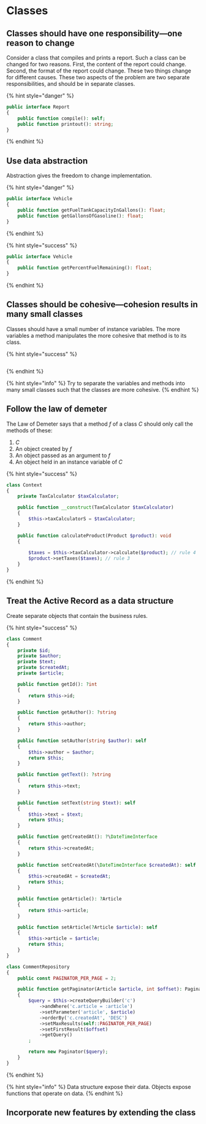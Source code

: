 # Classes

## Classes should have one responsibility—one reason to change

Consider a class that compiles and prints a report. Such a class can be changed for two reasons. First, the content of the report could change. Second, the format of the report could change. These two things change for different causes. These two aspects of the problem are two separate responsibilities, and should be in separate classes.

{% hint style="danger" %}
```php
public interface Report
{
	public function compile(): self;
	public function printout(): string;
}
```
{% endhint %}

## Use data abstraction

Abstraction gives the freedom to change implementation.

{% hint style="danger" %}
```php
public interface Vehicle 
{
	public function getFuelTankCapacityInGallons(): float;
	public function getGallonsOfGasoline(): float;
}
```
{% endhint %}

{% hint style="success" %}
```php
public interface Vehicle 
{
	public function getPercentFuelRemaining(): float;
}
```
{% endhint %}

## Classes should be cohesive—cohesion results in many small classes

Classes should have a small number of instance variables. The more variables a method manipulates the more cohesive that method is to its class.

{% hint style="success" %}
```php

```
{% endhint %} 

{% hint style="info" %}
Try to separate the variables and methods into many small classes such that the classes are more cohesive.
{% endhint %}

## Follow the law of demeter

The Law of Demeter says that a method *f* of a class *C* should only call the methods of these:

1. *C*
2. An object created by *f*
3. An object passed as an argument to *f*                                             
4. An object held in an instance variable of *C*

{% hint style="success" %}
```php
class Context
{
    private TaxCalculator $taxCalculator;

    public function __construct(TaxCalculator $taxCalculator)
    {
        $this->taxCalculatorS = $taxCalculator;
    }

    public function calculateProduct(Product $product): void
    {
        
        $taxes = $this->taxCalculator->calculate($product); // rule 4
        $product->setTaxes($taxes); // rule 3
    }
}
```
{% endhint %}

## Treat the Active Record as a data structure

Create separate objects that contain the business rules.

{% hint style="success" %}
```php
class Comment
{
    private $id;
    private $author;
    private $text;
    private $createdAt;
    private $article;

    public function getId(): ?int
    {
        return $this->id;
    }

    public function getAuthor(): ?string
    {
        return $this->author;
    }

    public function setAuthor(string $author): self
    {
        $this->author = $author;
        return $this;
    }

    public function getText(): ?string
    {
        return $this->text;
    }

    public function setText(string $text): self
    {
        $this->text = $text;
        return $this;
    }

    public function getCreatedAt(): ?\DateTimeInterface
    {
        return $this->createdAt;
    }

    public function setCreatedAt(\DateTimeInterface $createdAt): self
    {
        $this->createdAt = $createdAt;
        return $this;
    }

    public function getArticle(): ?Article
    {
        return $this->article;
    }

    public function setArticle(?Article $article): self
    {
        $this->article = $article;
        return $this;
    }
}

class CommentRepository
{
    public const PAGINATOR_PER_PAGE = 2;

    public function getPaginator(Article $article, int $offset): Paginator
    {
        $query = $this->createQueryBuilder('c')
            ->andWhere('c.article = :article')
            ->setParameter('article', $article)
            ->orderBy('c.createdAt', 'DESC')
            ->setMaxResults(self::PAGINATOR_PER_PAGE)
            ->setFirstResult($offset)
            ->getQuery()
        ;

        return new Paginator($query);
    }
}

```
{% endhint %} 

{% hint style="info" %}
Data structure expose their data. Objects expose functions that operate on data.
{% endhint %}

## Incorporate new features by extending the class

